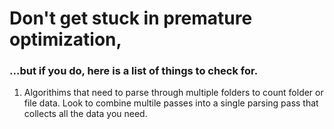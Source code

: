 # Don't get stuck in premature optimization, 
### ...but if you do, here is a list of things to check for.

1. Algorithims that need to parse through multiple folders to count folder or file data.  Look to combine multile passes into a single parsing pass that collects all the data you need.